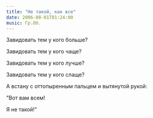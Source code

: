 ```yaml
---
title: "Не такой, как все"
date: 2006-08-01T01:24:00
music: Гр.Об.
---
```


Завидовать тем у кого больше?

Завидовать тем у кого чаще?

Завидовать тем у кого лучше?

Завидовать тем у кого слаще?



А встану с оттопыренным пальцем и вытянутой рукой:

"Вот вам всем!

Я не такой!"

